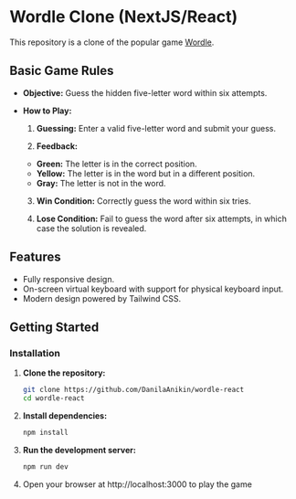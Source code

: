 # Wordle Clone (NextJS/React)
This repository is a clone of the popular game [Wordle](https://www.nytimes.com/games/wordle/index.html).

## Basic Game Rules
  - **Objective:** Guess the hidden five-letter word within six attempts.
  
  - **How to Play:**
    1. **Guessing:**
    Enter a valid five-letter word and submit your guess.
  
    2. **Feedback:**
     - **Green:** The letter is in the correct position.
     - **Yellow:** The letter is in the word but in a different position.
     - **Gray:** The letter is not in the word.
    
    3. **Win Condition:** Correctly guess the word within six tries.

    4. **Lose Condition:** Fail to guess the word after six attempts, in which case the solution is revealed.

## Features
  - Fully responsive design.
  - On-screen virtual keyboard with support for physical keyboard input.
  - Modern design powered by Tailwind CSS.

## Getting Started

### Installation
1. **Clone the repository:**
   ```bash
   git clone https://github.com/DanilaAnikin/wordle-react
   cd wordle-react

2. **Install dependencies:**
   ```bash
   npm install

3. **Run the development server:**
   ```bash
   npm run dev

4. Open your browser at http://localhost:3000 to play the game
